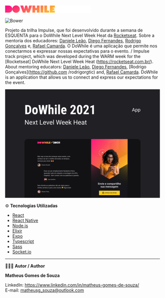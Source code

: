 ![](/assets/logo.png)

![Bower](https://img.shields.io/bower/l/boot)

Projeto da trilha Impulse, que foi desenvolvido durante a semana de ESQUENTA para o DoWhile Next Level Week Heat da [Rocketseat](https://rocketseat.com.br/). Sobre a mentoria dos educadores: [Daniele Leão](https://github.com/danileao), [Diego Fernandes](https://github.com/diego3g), [Rodrigo Gonçalves](https://github.com/rodrigorgtic) e, [Rafael Camarda](https://github.com/RafaelCamarda). O DoWhile é uma aplicação que permite nos conectarmos e expressar nossas expectativas para o evento. / Impulse track project, which was developed during the WARM week for the [Rocketseat] DoWhile Next Level Week Heat (https://rocketseat.com.br/). About mentoring educators: [Daniele Leão](https://github.com/danileao), [Diego Fernandes](https://github.com/diego3g), [Rodrigo Gonçalves](https://github.com /rodrigorgtic) and, [Rafael Camarda](https://github.com/RafaelCamarda). DoWhile is an application that allows us to connect and express our expectations for the event.

![](/assets/capa.jpg)


⚙️ **Tecnologias Utilizadas**

- [React](https://reactjs.org/)
- [React Native](https://reactnative.dev/)
- [Node.js](https://nodejs.org/)
- [Elixir](https://elixir-lang.org/)
- [Expo](https://expo.dev/)
- [Typescript](https://www.typescriptlang.org/)
- [Sass](https://sass-lang.com/)
- [Socket.io](https://socket.io/)

-----------------------------------------------------------------------------------------------------------------------------------------------------------------------------------

🧑🏾‍💻 **Autor / Author**

**Matheus Gomes de Souza**

LinkedIn: https://www.linkedin.com/in/matheus-gomes-de-souza/ <br/>
E-mail: matheusg_souza@outlook.com
